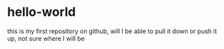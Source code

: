 hello-world
===========

this is my first repository on github, will I be able to pull it down or push it up, not sure where I will be
